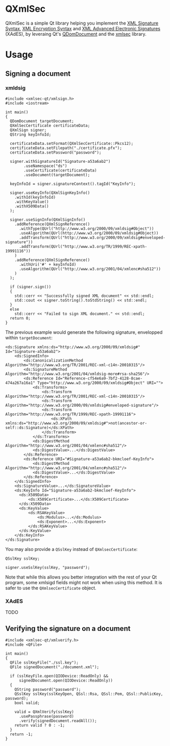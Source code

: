 # QXmlSec

QXmlSec is a simple Qt library helping you implement the
[XML Signature Syntax](https://www.w3.org/TR/xmldsig-core/),
[XML Encryption Syntax](https://www.w3.org/TR/xmlenc-core/)
and [XML Advanced Electronic Signatures](https://www.w3.org/TR/XAdES/) (XAdES),
by leveraing Qt's [QDomDocument](https://doc.qt.io/qt-6/qdomdocument.html) and the
[xmlsec](https://www.aleksey.com/xmlsec/) library.

# Usage

## Signing a document

### xmldsig

```
#include <xmlsec-qt/xmlsign.h>
#include <iostream>

int main()
{
  QDomDocument targetDocument;
  QXmlSecCertificate certificateData;
  QXmlSign signer;
  QString keyInfoId;

  certificateData.setFormat(QXmlSecCertificate::Pkcs12);
  certificateData.setFilepath("./certificate.pfx");
  certificateData.setPassword("password");

  signer.withSignatureId("Signature-a53a6ab2")
        .useNamespace("ds")
        .useCertificate(certificateData)
        .useDocument(targetDocument);

  keyInfoId = signer.signatureContext().tagId("KeyInfo");

  signer.useKeyInfo(QXmlSignKeyInfo()
    .withId(keyInfoId)
    .withKeyValue()
    .withX509Data()
  );

  signer.useSignInfo(QXmlSignInfo()
    .addReference(QXmlSignReference()
      .withType(QUrl("http://www.w3.org/2000/09/xmldsig#Object"))
      .useAlgorithm(QUrl(http://www.w3.org/2000/09/xmldsig#Object))
      .addTransform(QUrl("http://www.w3.org/2000/09/xmldsig#enveloped-signature"))
      .addTransform(QUrl("http://www.w3.org/TR/1999/REC-xpath-19991116"))
    )
    .addReference(QXmlSignReference()
      .withUri('#' + keyInfoId)
      .useAlgorithm(QUrl("http://www.w3.org/2001/04/xmlenc#sha512"))
    )
  );

  if (signer.sign())
  {
    std::cerr << "Successfully signed XML document" << std::endl;
    std::cout << signer.toString().toStdString() << std::endl;
  }
  else
    std::cerr << "Failed to sign XML document." << std::endl;
  return 0;
}
```

The previous example would generate the following signature, envelopped within `targetDocument`:

```
<ds:Signature xmlns:ds="http://www.w3.org/2000/09/xmldsig#" Id="Signature-a53a6ab2">
    <ds:SignedInfo>
        <ds:CanonicalizationMethod Algorithm="http://www.w3.org/TR/2001/REC-xml-c14n-20010315"/>
        <ds:SignatureMethod Algorithm="http://www.w3.org/2001/04/xmldsig-more#rsa-sha256"/>
        <ds:Reference Id="Reference-cf54e6a9-7bf2-4128-8cae-474a267a16a1" Type="http://www.w3.org/2000/09/xmldsig#Object" URI="">
            <ds:Transforms>
                <ds:Transform Algorithm="http://www.w3.org/TR/2001/REC-xml-c14n-20010315"/>
                <ds:Transform Algorithm="http://www.w3.org/2000/09/xmldsig#enveloped-signature"/>
                <ds:Transform Algorithm="http://www.w3.org/TR/1999/REC-xpath-19991116">
                    <ds:XPath xmlns:ds="http://www.w3.org/2000/09/xmldsig#">not(ancestor-or-self::ds:Signature)</ds:XPath>
                </ds:Transform>
            </ds:Transforms>
            <ds:DigestMethod Algorithm="http://www.w3.org/2001/04/xmlenc#sha512"/>
            <ds:DigestValue>...</ds:DigestValue>
        </ds:Reference>
        <ds:Reference URI="#Signature-a53a6ab2-bkmcloef-KeyInfo">
            <ds:DigestMethod Algorithm="http://www.w3.org/2001/04/xmlenc#sha512"/>
            <ds:DigestValue>...</ds:DigestValue>
        </ds:Reference>
    </ds:SignedInfo>
    <ds:SignatureValue>...</ds:SignatureValue>
    <ds:KeyInfo Id="Signature-a53a6ab2-bkmcloef-KeyInfo">
      <ds:X509Data>
          <ds:X509Certificate>...</ds:X509Certificate>
      </ds:X509Data>
      <ds:KeyValue>
          <ds:RSAKeyValue>
              <ds:Modulus>...</ds:Modulus>
              <ds:Exponent>...</ds:Exponent>
          </ds:RSAKeyValue>
      </ds:KeyValue>
    </ds:KeyInfo>
</ds:Signature>
```

You may also provide a `QSslKey` instead of `QXmlsecCertificate`:

```
QSslKey sslKey;

signer.useSslKey(sslKey, "password");
```

Note that while this allows you better integration with the rest of your Qt program,
some xmlsigd fields might not work when using this method. It is safer to use
the `QXmlsecCertificate` object.

### XAdES

TODO


## Verifying the signature on a document

```
#include <xmlsec-qt/xmlverify.h>
#include <QFile>

int main()
{
  QFile sslKeyFile("./ssl.key");
  QFile signedDocument("./document.xml");

  if (sslKeyFile.open(QIODevice::ReadOnly) &&
      signedDocument.open(QIODevice::ReadOnly))
  {
    QString password("password");
    QSslKey sslKey(sslKeyOpen, QSsl::Rsa, QSsl::Pem, QSsl::PublicKey, password);
    bool valid;

    valid = QXmlVerify(sslKey)
      .usePassphrase(password)
      .verify(signedDocument.readAll());
    return valid ? 0 : -1;
  }
  return -1;
}
```
